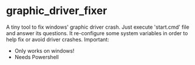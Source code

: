 # graphic_driver_fixer
A tiny tool to fix windows' graphic driver crash. Just execute 'start.cmd' file and answer its questions. It re-configure some system variables in order to help fix or avoid driver crashes.
Important:
- Only works on windows!
- Needs Powershell

